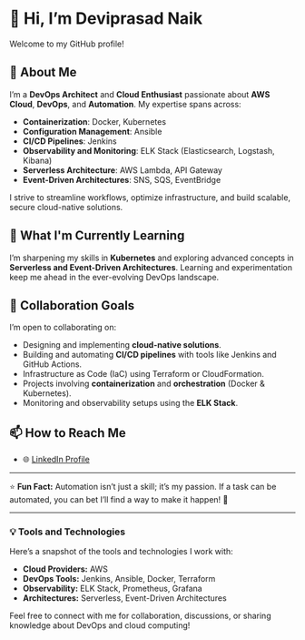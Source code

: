 # 👋 Hi, I’m Deviprasad Naik  

Welcome to my GitHub profile!  

## 👀 About Me  
I’m a **DevOps Architect** and **Cloud Enthusiast** passionate about **AWS Cloud**, **DevOps**, and **Automation**. My expertise spans across:  
- **Containerization**: Docker, Kubernetes  
- **Configuration Management**: Ansible  
- **CI/CD Pipelines**: Jenkins  
- **Observability and Monitoring**: ELK Stack (Elasticsearch, Logstash, Kibana)  
- **Serverless Architecture**: AWS Lambda, API Gateway  
- **Event-Driven Architectures**: SNS, SQS, EventBridge  

I strive to streamline workflows, optimize infrastructure, and build scalable, secure cloud-native solutions.  

## 🌱 What I'm Currently Learning  
I’m sharpening my skills in **Kubernetes** and exploring advanced concepts in **Serverless and Event-Driven Architectures**. Learning and experimentation keep me ahead in the ever-evolving DevOps landscape.  

## 💞️ Collaboration Goals  
I’m open to collaborating on:  
- Designing and implementing **cloud-native solutions**.  
- Building and automating **CI/CD pipelines** with tools like Jenkins and GitHub Actions.  
- Infrastructure as Code (IaC) using Terraform or CloudFormation.  
- Projects involving **containerization** and **orchestration** (Docker & Kubernetes).  
- Monitoring and observability setups using the **ELK Stack**.  

## 📫 How to Reach Me  
- 🌐 [LinkedIn Profile](https://www.linkedin.com/in/deviprasad-naik-1a6036121/) 

---

⭐️ **Fun Fact:** Automation isn’t just a skill; it’s my passion. If a task can be automated, you can bet I’ll find a way to make it happen! 🚀  

---

### 💡 Tools and Technologies  
Here’s a snapshot of the tools and technologies I work with:  
- **Cloud Providers:** AWS  
- **DevOps Tools:** Jenkins, Ansible, Docker, Terraform  
- **Observability:** ELK Stack, Prometheus, Grafana  
- **Architectures:** Serverless, Event-Driven Architectures  

Feel free to connect with me for collaboration, discussions, or sharing knowledge about DevOps and cloud computing!  
